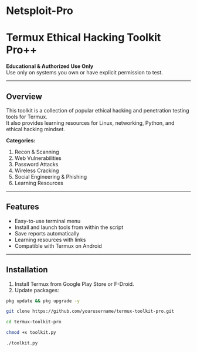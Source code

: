 # Netsploit-Pro

# Termux Ethical Hacking Toolkit Pro++

**Educational & Authorized Use Only**  
Use only on systems you own or have explicit permission to test.

---

## Overview

This toolkit is a collection of popular ethical hacking and penetration testing tools for Termux.  
It also provides learning resources for Linux, networking, Python, and ethical hacking mindset.

**Categories:**
1. Recon & Scanning  
2. Web Vulnerabilities  
3. Password Attacks  
4. Wireless Cracking  
5. Social Engineering & Phishing  
6. Learning Resources  

---

## Features

- Easy-to-use terminal menu
- Install and launch tools from within the script
- Save reports automatically
- Learning resources with links
- Compatible with Termux on Android

---

## Installation

1. Install Termux from Google Play Store or F-Droid.
2. Update packages:

```bash
pkg update && pkg upgrade -y

git clone https://github.com/yourusername/termux-toolkit-pro.git

cd termux-toolkit-pro

chmod +x toolkit.py

./toolkit.py

